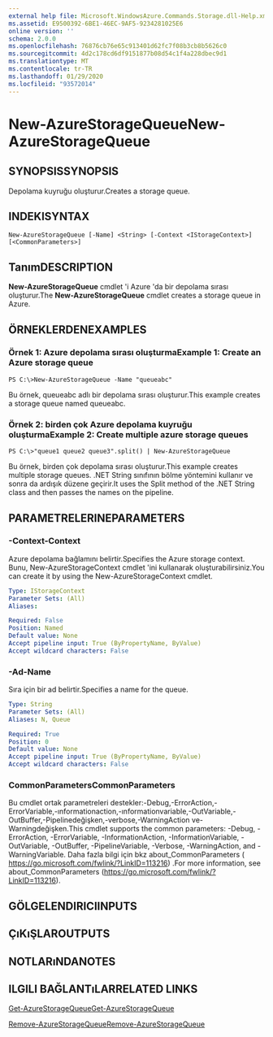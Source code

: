 ```yaml
---
external help file: Microsoft.WindowsAzure.Commands.Storage.dll-Help.xml
ms.assetid: E9500392-6BE1-46EC-9AF5-9234281025E6
online version: ''
schema: 2.0.0
ms.openlocfilehash: 76876cb76e65c913401d62fc7f08b3cb8b5626c0
ms.sourcegitcommit: 4d2c178cd6df9151877b08d54c1f4a228dbec9d1
ms.translationtype: MT
ms.contentlocale: tr-TR
ms.lasthandoff: 01/29/2020
ms.locfileid: "93572014"
---
```

# <span data-ttu-id="12302-101">New-AzureStorageQueue</span><span class="sxs-lookup"><span data-stu-id="12302-101">New-AzureStorageQueue</span></span>

## <span data-ttu-id="12302-102">SYNOPSIS</span><span class="sxs-lookup"><span data-stu-id="12302-102">SYNOPSIS</span></span>
<span data-ttu-id="12302-103">Depolama kuyruğu oluşturur.</span><span class="sxs-lookup"><span data-stu-id="12302-103">Creates a storage queue.</span></span>

## <span data-ttu-id="12302-104">INDEKI</span><span class="sxs-lookup"><span data-stu-id="12302-104">SYNTAX</span></span>

```
New-AzureStorageQueue [-Name] <String> [-Context <IStorageContext>] [<CommonParameters>]
```

## <span data-ttu-id="12302-105">Tanım</span><span class="sxs-lookup"><span data-stu-id="12302-105">DESCRIPTION</span></span>
<span data-ttu-id="12302-106">**New-AzureStorageQueue** cmdlet 'i Azure 'da bir depolama sırası oluşturur.</span><span class="sxs-lookup"><span data-stu-id="12302-106">The **New-AzureStorageQueue** cmdlet creates a storage queue in Azure.</span></span>

## <span data-ttu-id="12302-107">ÖRNEKLERDEN</span><span class="sxs-lookup"><span data-stu-id="12302-107">EXAMPLES</span></span>

### <span data-ttu-id="12302-108">Örnek 1: Azure depolama sırası oluşturma</span><span class="sxs-lookup"><span data-stu-id="12302-108">Example 1: Create an Azure storage queue</span></span>
```
PS C:\>New-AzureStorageQueue -Name "queueabc"
```

<span data-ttu-id="12302-109">Bu örnek, queueabc adlı bir depolama sırası oluşturur.</span><span class="sxs-lookup"><span data-stu-id="12302-109">This example creates a storage queue named queueabc.</span></span>

### <span data-ttu-id="12302-110">Örnek 2: birden çok Azure depolama kuyruğu oluşturma</span><span class="sxs-lookup"><span data-stu-id="12302-110">Example 2: Create multiple azure storage queues</span></span>
```
PS C:\>"queue1 queue2 queue3".split() | New-AzureStorageQueue
```

<span data-ttu-id="12302-111">Bu örnek, birden çok depolama sırası oluşturur.</span><span class="sxs-lookup"><span data-stu-id="12302-111">This example creates multiple storage queues.</span></span>
<span data-ttu-id="12302-112">.NET String sınıfının bölme yöntemini kullanır ve sonra da ardışık düzene geçirir.</span><span class="sxs-lookup"><span data-stu-id="12302-112">It uses the Split method of the .NET String class and then passes the names on the pipeline.</span></span>

## <span data-ttu-id="12302-113">PARAMETRELERINE</span><span class="sxs-lookup"><span data-stu-id="12302-113">PARAMETERS</span></span>

### <span data-ttu-id="12302-114">-Context</span><span class="sxs-lookup"><span data-stu-id="12302-114">-Context</span></span>
<span data-ttu-id="12302-115">Azure depolama bağlamını belirtir.</span><span class="sxs-lookup"><span data-stu-id="12302-115">Specifies the Azure storage context.</span></span>
<span data-ttu-id="12302-116">Bunu, New-AzureStorageContext cmdlet 'ini kullanarak oluşturabilirsiniz.</span><span class="sxs-lookup"><span data-stu-id="12302-116">You can create it by using the New-AzureStorageContext cmdlet.</span></span>

```yaml
Type: IStorageContext
Parameter Sets: (All)
Aliases: 

Required: False
Position: Named
Default value: None
Accept pipeline input: True (ByPropertyName, ByValue)
Accept wildcard characters: False
```

### <span data-ttu-id="12302-117">-Ad</span><span class="sxs-lookup"><span data-stu-id="12302-117">-Name</span></span>
<span data-ttu-id="12302-118">Sıra için bir ad belirtir.</span><span class="sxs-lookup"><span data-stu-id="12302-118">Specifies a name for the queue.</span></span>

```yaml
Type: String
Parameter Sets: (All)
Aliases: N, Queue

Required: True
Position: 0
Default value: None
Accept pipeline input: True (ByPropertyName, ByValue)
Accept wildcard characters: False
```

### <span data-ttu-id="12302-119">CommonParameters</span><span class="sxs-lookup"><span data-stu-id="12302-119">CommonParameters</span></span>
<span data-ttu-id="12302-120">Bu cmdlet ortak parametreleri destekler:-Debug,-ErrorAction,-ErrorVariable,-ınformationaction,-ınformationvariable,-OutVariable,-OutBuffer,-Pipelinedeğişken,-verbose,-WarningAction ve-Warningdeğişken.</span><span class="sxs-lookup"><span data-stu-id="12302-120">This cmdlet supports the common parameters: -Debug, -ErrorAction, -ErrorVariable, -InformationAction, -InformationVariable, -OutVariable, -OutBuffer, -PipelineVariable, -Verbose, -WarningAction, and -WarningVariable.</span></span> <span data-ttu-id="12302-121">Daha fazla bilgi için bkz about_CommonParameters ( https://go.microsoft.com/fwlink/?LinkID=113216) .</span><span class="sxs-lookup"><span data-stu-id="12302-121">For more information, see about_CommonParameters (https://go.microsoft.com/fwlink/?LinkID=113216).</span></span>

## <span data-ttu-id="12302-122">GÖLGELENDIRICI</span><span class="sxs-lookup"><span data-stu-id="12302-122">INPUTS</span></span>

## <span data-ttu-id="12302-123">ÇıKıŞLAR</span><span class="sxs-lookup"><span data-stu-id="12302-123">OUTPUTS</span></span>

## <span data-ttu-id="12302-124">NOTLARıNDA</span><span class="sxs-lookup"><span data-stu-id="12302-124">NOTES</span></span>

## <span data-ttu-id="12302-125">ILGILI BAĞLANTıLAR</span><span class="sxs-lookup"><span data-stu-id="12302-125">RELATED LINKS</span></span>

[<span data-ttu-id="12302-126">Get-AzureStorageQueue</span><span class="sxs-lookup"><span data-stu-id="12302-126">Get-AzureStorageQueue</span></span>](./Get-AzureStorageQueue.md)

[<span data-ttu-id="12302-127">Remove-AzureStorageQueue</span><span class="sxs-lookup"><span data-stu-id="12302-127">Remove-AzureStorageQueue</span></span>](./Remove-AzureStorageQueue.md)


